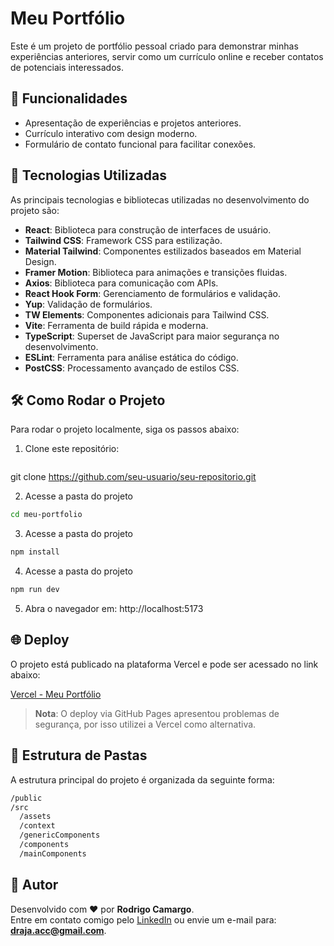 # Meu Portfólio

Este é um projeto de portfólio pessoal criado para demonstrar minhas experiências anteriores, servir como um currículo online e receber contatos de potenciais interessados.

## 🌟 Funcionalidades

- Apresentação de experiências e projetos anteriores.
- Currículo interativo com design moderno.
- Formulário de contato funcional para facilitar conexões.

## 🚀 Tecnologias Utilizadas

As principais tecnologias e bibliotecas utilizadas no desenvolvimento do projeto são:

- **React**: Biblioteca para construção de interfaces de usuário.
- **Tailwind CSS**: Framework CSS para estilização.
- **Material Tailwind**: Componentes estilizados baseados em Material Design.
- **Framer Motion**: Biblioteca para animações e transições fluidas.
- **Axios**: Biblioteca para comunicação com APIs.
- **React Hook Form**: Gerenciamento de formulários e validação.
- **Yup**: Validação de formulários.
- **TW Elements**: Componentes adicionais para Tailwind CSS.
- **Vite**: Ferramenta de build rápida e moderna.
- **TypeScript**: Superset de JavaScript para maior segurança no desenvolvimento.
- **ESLint**: Ferramenta para análise estática do código.
- **PostCSS**: Processamento avançado de estilos CSS.

## 🛠️ Como Rodar o Projeto

Para rodar o projeto localmente, siga os passos abaixo:

1. Clone este repositório:

   ```bash
  git clone https://github.com/seu-usuario/seu-repositorio.git

2. Acesse a pasta do projeto

  ```bash
  cd meu-portfolio
  ```

3. Acesse a pasta do projeto

  ```bash
  npm install
  ```

4. Acesse a pasta do projeto

  ```bash
  npm run dev
  ```

5. Abra o navegador em: http://localhost:5173

## 🌐 Deploy

O projeto está publicado na plataforma Vercel e pode ser acessado no link abaixo:

[Vercel - Meu Portfólio](https://neoex-portfolio.vercel.app/)

> **Nota**: O deploy via GitHub Pages apresentou problemas de segurança, por isso utilizei a Vercel como alternativa.

## 📂 Estrutura de Pastas

A estrutura principal do projeto é organizada da seguinte forma:

```bash
/public
/src
  /assets
  /context
  /genericComponents
  /components
  /mainComponents
```


## 👤 Autor

Desenvolvido com ❤️ por **Rodrigo Camargo**.  
Entre em contato comigo pelo [LinkedIn](https://www.linkedin.com/in/rodrigocamargo-neoex/) ou envie um e-mail para: **draja.acc@gmail.com**.




